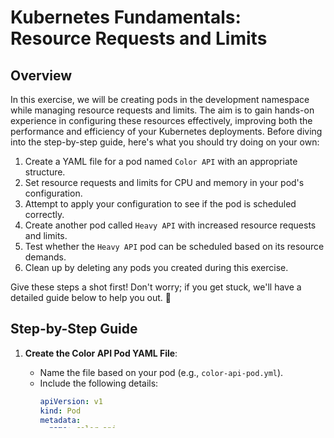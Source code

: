 # Kubernetes Fundamentals: Resource Requests and Limits

## Overview

In this exercise, we will be creating pods in the development namespace while managing resource requests and limits. The aim is to gain hands-on experience in configuring these resources effectively, improving both the performance and efficiency of your Kubernetes deployments. Before diving into the step-by-step guide, here's what you should try doing on your own:

1. Create a YAML file for a pod named `Color API` with an appropriate structure.
2. Set resource requests and limits for CPU and memory in your pod's configuration.
3. Attempt to apply your configuration to see if the pod is scheduled correctly.
4. Create another pod called `Heavy API` with increased resource requests and limits.
5. Test whether the `Heavy API` pod can be scheduled based on its resource demands.
6. Clean up by deleting any pods you created during this exercise.

Give these steps a shot first! Don't worry; if you get stuck, we'll have a detailed guide below to help you out. 🚀

## Step-by-Step Guide

1. **Create the Color API Pod YAML File**:

   - Name the file based on your pod (e.g., `color-api-pod.yml`).
   - Include the following details:
     ```yaml
     apiVersion: v1
     kind: Pod
     metadata:
       name: color-api
       labels:
         app: color-api
     spec:
       containers:
         - name: color-api
           image: lm-academy/pods:color-api-1.1.0
           ports:
             - containerPort: 80
           resources:
             requests:
               cpu: '200m'
               memory: '256Mi'
             limits:
               cpu: '500m'
               memory: '512Mi'
     ```

2. **Apply Your Configuration**:

   - Run the following command in your terminal to create the pod in the dev namespace:
     ```
     kubectl apply -f color-api-pod.yml --namespace dev
     ```
   - Verify that the pod is running with:
     ```
     kubectl get pods --namespace dev
     ```

3. **Create the Heavy API Pod**:

   - Duplicate the `Color API` configuration and modify the necessary fields:
     ```yaml
     apiVersion: v1
     kind: Pod
     metadata:
       name: heavy-api
       labels:
         app: heavy-api
     spec:
       containers:
         - name: heavy-api
           image: lm-academy/pods:color-api-1.1.0
           resources:
             requests:
               cpu: '1'
               memory: '1Gi'
             limits:
               cpu: '2'
               memory: '2Gi'
     ```

4. **Attempt to Apply Your Heavy API Pod**:

   - Again, apply the configuration:
     ```
     kubectl apply -f heavy-api-pod.yml --namespace dev
     ```
   - If it fails due to resource limits, check the error message shown in the terminal.

5. **Cleanup**:
   - Delete any created pods using:
     ```
     kubectl delete pod color-api --namespace dev
     kubectl delete pod heavy-api --namespace dev
     ```

## Conclusion

Throughout this exercise, you learned how to configure pods with specific resource requests and limits effectively. You also observed how exceeding those limits can prevent pods from being scheduled. Keep practicing these concepts to enhance your Kubernetes skills, and don’t hesitate to explore more about resource management as you continue your learning journey! 🌱
